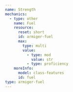 ```yaml
---
name: Strength
mechanics:
  - type: other
    name: Fuel
    resource:
      reset: short
      id: armiger-fuel
      max:
        type: multi
        value:
          - type: mod
            value: str
          - type: proficiency
    moreInfo:
      model: class-features
      id: fuel
type: armiger-fuel
---
```


